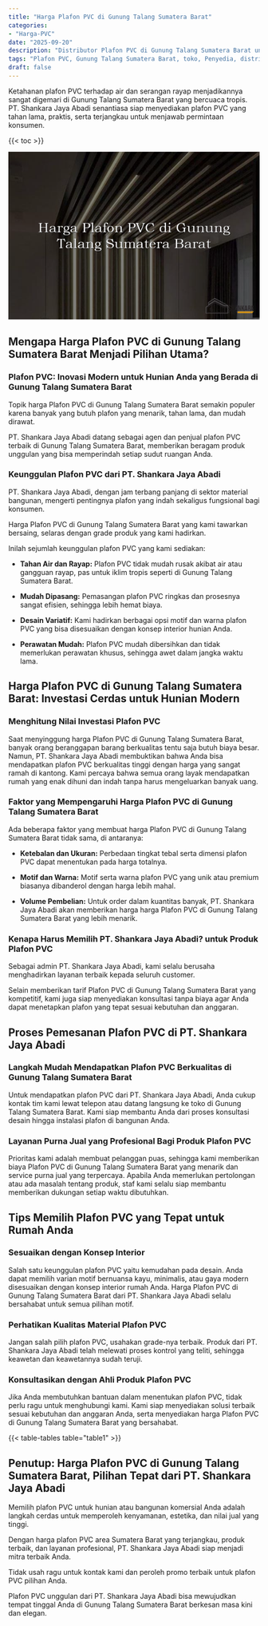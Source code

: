 ```yaml
---
title: "Harga Plafon PVC di Gunung Talang Sumatera Barat"
categories: 
- "Harga-PVC"
date: "2025-09-20"
description: "Distributor Plafon PVC di Gunung Talang Sumatera Barat untuk hunian, perkantoran, dan gerai. Panel unggulan, pilihan motif, pilihan warna menarik, dengan layanan pemasangan dikerjakan oleh teknisi berpengalaman dan jaminan resmi!|Jasa penyediaan Plafon PVC di Gunung Talang Sumatera Barat untuk keperluan tempat tinggal, perkantoran, maupun gerai, dengan material berkualitas dan instalasi oleh tim ahli serta kepastian resmi.|Solusi Plafon PVC di Gunung Talang Sumatera Barat yang terbukti untuk tempat tinggal, office, dan toko, dengan panel unggulan dan penempatan dikerjakan oleh teknisi berpengalaman serta jaminan resmi.|Distribusi Plafon PVC di Gunung Talang Sumatera Barat bagi hunian, office, dan ritel, dengan material berkualitas dan pemasangan ditangani oleh tenaga ahli profesional, lengkap dengan kepastian resmi.}"
tags: "Plafon PVC, Gunung Talang Sumatera Barat, toko, Penyedia, distributor"
draft: false
---
```


Ketahanan plafon PVC terhadap air dan serangan rayap menjadikannya sangat digemari di Gunung Talang Sumatera Barat yang bercuaca tropis. PT. Shankara Jaya Abadi senantiasa siap menyediakan plafon PVC yang tahan lama, praktis, serta terjangkau untuk menjawab permintaan konsumen.

{{< toc >}}

![Harga Plafon PVC di Gunung Talang Sumatera Barat](/images/Harga-PVC/Harga-Plafon-PVC-di-Gunung-Talang-Sumatera-Barat.png)


## Mengapa Harga Plafon PVC di Gunung Talang Sumatera Barat Menjadi Pilihan Utama?

### Plafon PVC: Inovasi Modern untuk Hunian Anda yang Berada di Gunung Talang Sumatera Barat

Topik harga Plafon PVC di Gunung Talang Sumatera Barat semakin populer karena banyak yang butuh plafon yang menarik, tahan lama, dan mudah dirawat.

PT. Shankara Jaya Abadi datang sebagai agen dan penjual plafon PVC terbaik di Gunung Talang Sumatera Barat, memberikan beragam produk unggulan yang bisa memperindah setiap sudut ruangan Anda.

### Keunggulan Plafon PVC dari PT. Shankara Jaya Abadi

PT. Shankara Jaya Abadi, dengan jam terbang panjang di sektor material bangunan, mengerti pentingnya plafon yang indah sekaligus fungsional bagi konsumen.

Harga Plafon PVC di Gunung Talang Sumatera Barat yang kami tawarkan bersaing, selaras dengan grade produk yang kami hadirkan.

Inilah sejumlah keunggulan plafon PVC yang kami sediakan:

- **Tahan Air dan Rayap:** Plafon PVC tidak mudah rusak akibat air atau gangguan rayap, pas untuk iklim tropis seperti di Gunung Talang Sumatera Barat.

- **Mudah Dipasang:** Pemasangan plafon PVC ringkas dan prosesnya sangat efisien, sehingga lebih hemat biaya.

- **Desain Variatif:** Kami hadirkan berbagai opsi motif dan warna plafon PVC yang bisa disesuaikan dengan konsep interior hunian Anda.

- **Perawatan Mudah:** Plafon PVC mudah dibersihkan dan tidak memerlukan perawatan khusus, sehingga awet dalam jangka waktu lama.

## Harga Plafon PVC di Gunung Talang Sumatera Barat: Investasi Cerdas untuk Hunian Modern

### Menghitung Nilai Investasi Plafon PVC

Saat menyinggung harga Plafon PVC di Gunung Talang Sumatera Barat, banyak orang beranggapan barang berkualitas tentu saja butuh biaya besar. Namun, PT. Shankara Jaya Abadi membuktikan bahwa Anda bisa mendapatkan plafon PVC berkualitas tinggi dengan harga yang sangat ramah di kantong. Kami percaya bahwa semua orang layak mendapatkan rumah yang enak dihuni dan indah tanpa harus mengeluarkan banyak uang.

### Faktor yang Mempengaruhi Harga Plafon PVC di Gunung Talang Sumatera Barat

Ada beberapa faktor yang membuat harga Plafon PVC di Gunung Talang Sumatera Barat tidak sama, di antaranya:

- **Ketebalan dan Ukuran:** Perbedaan tingkat tebal serta dimensi plafon PVC dapat menentukan pada harga totalnya.

- **Motif dan Warna:** Motif serta warna plafon PVC yang unik atau premium biasanya dibanderol dengan harga lebih mahal.

- **Volume Pembelian:** Untuk order dalam kuantitas banyak, PT. Shankara Jaya Abadi akan memberikan harga harga Plafon PVC di Gunung Talang Sumatera Barat yang lebih menarik.

### Kenapa Harus Memilih PT. Shankara Jaya Abadi? untuk Produk Plafon PVC

Sebagai admin PT. Shankara Jaya Abadi, kami selalu berusaha menghadirkan layanan terbaik kepada seluruh customer.

Selain memberikan tarif Plafon PVC di Gunung Talang Sumatera Barat yang kompetitif, kami juga siap menyediakan konsultasi tanpa biaya agar Anda dapat menetapkan plafon yang tepat sesuai kebutuhan dan anggaran.

## Proses Pemesanan Plafon PVC di PT. Shankara Jaya Abadi

### Langkah Mudah Mendapatkan Plafon PVC Berkualitas di Gunung Talang Sumatera Barat

Untuk mendapatkan plafon PVC dari PT. Shankara Jaya Abadi, Anda cukup kontak tim kami lewat telepon atau datang langsung ke toko di Gunung Talang Sumatera Barat. Kami siap membantu Anda dari proses konsultasi desain hingga instalasi plafon di bangunan Anda.

### Layanan Purna Jual yang Profesional Bagi Produk Plafon PVC

Prioritas kami adalah membuat pelanggan puas, sehingga kami memberikan biaya Plafon PVC di Gunung Talang Sumatera Barat yang menarik dan service purna jual yang terpercaya. Apabila Anda memerlukan pertolongan atau ada masalah tentang produk, staf kami selalu siap membantu memberikan dukungan setiap waktu dibutuhkan.

## Tips Memilih Plafon PVC yang Tepat untuk Rumah Anda

### Sesuaikan dengan Konsep Interior

Salah satu keunggulan plafon PVC yaitu kemudahan pada desain. Anda dapat memilih varian motif bernuansa kayu, minimalis, atau gaya modern disesuaikan dengan konsep interior rumah Anda. Harga Plafon PVC di Gunung Talang Sumatera Barat dari PT. Shankara Jaya Abadi selalu bersahabat untuk semua pilihan motif.

### Perhatikan Kualitas Material Plafon PVC

Jangan salah pilih plafon PVC, usahakan grade-nya terbaik. Produk dari PT. Shankara Jaya Abadi telah melewati proses kontrol yang teliti, sehingga keawetan dan keawetannya sudah teruji.

### Konsultasikan dengan Ahli Produk Plafon PVC

Jika Anda membutuhkan bantuan dalam menentukan plafon PVC, tidak perlu ragu untuk menghubungi kami. Kami siap menyediakan solusi terbaik sesuai kebutuhan dan anggaran Anda, serta menyediakan harga Plafon PVC di Gunung Talang Sumatera Barat yang bersahabat.

{{< table-tables table="table1" >}}

## Penutup: Harga Plafon PVC di Gunung Talang Sumatera Barat, Pilihan Tepat dari PT. Shankara Jaya Abadi

Memilih plafon PVC untuk hunian atau bangunan komersial Anda adalah langkah cerdas untuk memperoleh kenyamanan, estetika, dan nilai jual yang tinggi.

Dengan harga plafon PVC area Sumatera Barat yang terjangkau, produk terbaik, dan layanan profesional, PT. Shankara Jaya Abadi siap menjadi mitra terbaik Anda.

Tidak usah ragu untuk kontak kami dan peroleh promo terbaik untuk plafon PVC pilihan Anda.

Plafon PVC unggulan dari PT. Shankara Jaya Abadi bisa mewujudkan tempat tinggal Anda di Gunung Talang Sumatera Barat berkesan masa kini dan elegan.
